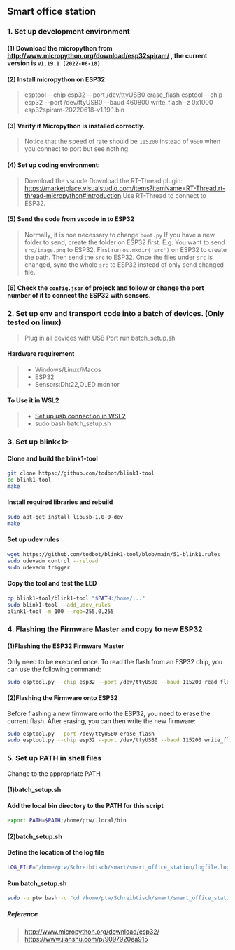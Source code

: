 ## Smart office station
### 1. Set up development environment

#### (1) Download the micropython from http://www.micropython.org/download/esp32spiram/ , the current version is `v1.19.1 (2022-06-18)`
#### (2) Install micropython on ESP32 
>  esptool --chip esp32 --port /dev/ttyUSB0 erase_flash
>  esptool --chip esp32 --port /dev/ttyUSB0 --baud 460800 write_flash -z 0x1000 esp32spiram-20220618-v1.19.1.bin 

#### (3) Verify if Micropython is installed correctly.
>  Notice that the speed of rate should be `115200` instead of `9600` when you connect to port but see nothing.


#### (4) Set up coding environment:
> Download the vscode 
> Download the RT-Thread plugin: https://marketplace.visualstudio.com/items?itemName=RT-Thread.rt-thread-micropython#Introduction
> Use RT-Thread to connect to ESP32.

#### (5) Send the code from vscode in to ESP32
> Normally, it is noe necessary to change `boot.py`
> If you have a new folder to send, create the folder on ESP32 first. E.g. You want to send `src/image.png` to ESP32. First run `os.mkdir('src')` on ESP32 to create the path. Then send the `src` to ESP32. Once the files under `src` is changed, sync the whole `src` to ESP32 instead of only send changed file.

#### (6) Check the `config.json` of projeck and follow or change the port number of it to connect the ESP32 with sensors.

### 2. Set up env and transport code into a batch of devices. (Only tested on linux)
> Plug in all devices with USB Port
> run batch_setup.sh

#### Hardware requirement
> - Windows/Linux/Macos
> - ESP32
> - Sensors:Dht22,OLED monitor

#### To Use it in WSL2
> - [Set up usb connection in WSL2](https://learn.microsoft.com/zh-cn/windows/wsl/connect-usb)
> - sudo bash batch_setup.sh

### 3. Set up blink<1>

#### Clone and build the blink1-tool
```bash
git clone https://github.com/todbot/blink1-tool
cd blink1-tool
make
```
#### Install required libraries and rebuild
```bash
sudo apt-get install libusb-1.0-0-dev
make
```
#### Set up udev rules
```bash
wget https://github.com/todbot/blink1-tool/blob/main/51-blink1.rules
sudo udevadm control --reload
sudo udevadm trigger
```
#### Copy the tool and test the LED
```bash
cp blink1-tool/blink1-tool "$PATH:/home/..."
sudo blink1-tool --add_udev_rules
blink1-tool -m 100 --rgb=255,0,255
```

### 4. Flashing the Firmware Master and copy to new ESP32

#### (1)Flashing the ESP32 Firmware Master 
Only need to be executed once.
To read the flash from an ESP32 chip, you can use the following command:

```bash
sudo esptool.py --chip esp32 --port /dev/ttyUSB0 --baud 115200 read_flash 0 ALL esp32_dump.bin
```
#### (2)Flashing the Firmware onto ESP32

Before flashing a new firmware onto the ESP32, you need to erase the current flash. After erasing, you can then write the new firmware:

```bash
sudo esptool.py --port /dev/ttyUSB0 erase_flash
sudo esptool.py --chip esp32 --port /dev/ttyUSB0 --baud 115200 write_flash 0x00000 esp32_dump.bin
```
### 5. Set up PATH in shell files
Change to the appropriate PATH
#### (1)batch_setup.sh

#### Add the local bin directory to the PATH for this script
```bash
export PATH=$PATH:/home/ptw/.local/bin   
```
#### (2)batch_setup.sh

#### Define the location of the log file
```bash
LOG_FILE="/home/ptw/Schreibtisch/smart/smart_office_station/logfile.log"        
```
#### Run batch_setup.sh 
```bash
sudo -u ptw bash -c "cd /home/ptw/Schreibtisch/smart/smart_office_station; bash batch_setup.sh"  # Optionally, redirect output to the log file: >> $LOG_FILE 2>&1
```


##### Reference
> http://www.micropython.org/download/esp32/
> https://www.jianshu.com/p/9097920ea915
